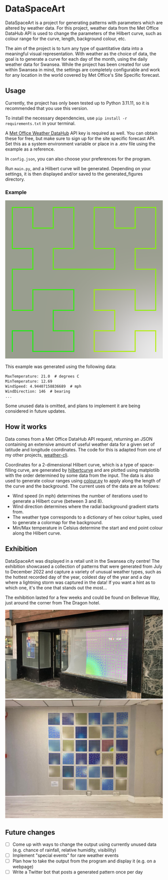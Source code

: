 # DataSpaceArt

DataSpaceArt is a project for generating patterns with parameters which are altered by weather data. For this project, weather
data from the Met Office DataHub API is used to change the parameters of the Hilbert curve, such as colour range for the curve,
length, background colour, etc.

The aim of the project is to turn any type of quantitative data into a meaningful visual representation. With weather as
the choice of data, the goal is to generate a curve for each day of the month, using the daily weather data for Swansea. While the project has been created for use
within Swansea in mind, the settings are completely configurable and work for any location in the world covered by Met Office's Site Specific forecast.

## Usage

Currently, the project has only been tested up to Python 3.11.11, so it is recommended that you use this version.

To install the necessary dependencies, use `pip install -r requirements.txt` in your terminal.

A [Met Office Weather DataHub](https://datahub.metoffice.gov.uk/) API key is
required as well. You can obtain these for free, but make sure to sign up for the site specific forecast API. Set this as a system environment variable or place in a .env file using the example as a reference.

In `config.json`, you can also choose your preferences for the program.

Run `main.py`, and a Hilbert curve will be generated. Depending on your settings, it is then displayed and/or saved to
the generated_figures directory.

### Example

![example2](.github/img/fig2.png)

This example was generated using the following data:

```SignificantWeatherCode: 7 (cloudy)
MaxTemperature: 21.0  # degrees C
MinTemperature: 12.69
WindSpeed: 4.94407158836689  # mph
WindDirection: 146  # bearing
...
```

Some unused data is omitted, and plans to implement it are being considered in future updates.

## How it works

Data comes from a Met Office DataHub API request, returning an JSON containing an extensive
amount of useful weather data for a given set of latitude and longitude coordinates. The code for this is adapted from
one of my other projects, [weather-cli](https://github.com/corndogit/weather-cli).

Coordinates for a 2-dimensional Hilbert curve, which is a type of space-filling curve, are generated by
[hilbertcurve](https://github.com/galtay/hilbertcurve) and are plotted using matplotlib with the order determined by some data from
the input. The data is also used to generate colour ranges using [colour.py](https://github.com/vaab/colour)
to apply along the length of the curve and the background. The current uses of the data are as follows:

- Wind speed (in mph) determines the number of iterations used to generate a Hilbert curve (between 3 and 8).
- Wind direction determines where the radial background gradient starts from.
- The weather type corresponds to a dictionary of hex colour tuples, used to generate a colormap for the background.
- Min/Max temperature in Celsius determine the start and end point colour along the Hilbert curve.

## Exhibition

DataSpaceArt was displayed in a retail unit in the Swansea city centre! The exhibition showcased a collection of patterns
that were generated from July to December 2022 and capture a variety of unusual weather types, such as the hottest
recorded day of the year, coldest day of the year and a day where a lightning storm was captured in the data! If you want
a hint as to which one, it's the one that stands out the most...

The exhibition lasted for a few weeks and could be found on Bellevue Way, just around the corner from The Dragon hotel.

<img src=".github/img/exhib2.jpg" alt="Exhibition from outside" width="700"/>
<img src=".github/img/exhib1.jpg" alt="Exhibition on inside" width="700"/>

## Future changes

- [ ] Come up with ways to change the output using currently unused data (e.g. chance of rainfall, relative humidity, visibility)
- [ ] Implement "special events" for rare weather events
- [ ] Plan how to take the output from the program and display it (e.g. on a webpage)
- [ ] Write a Twitter bot that posts a generated pattern once per day
